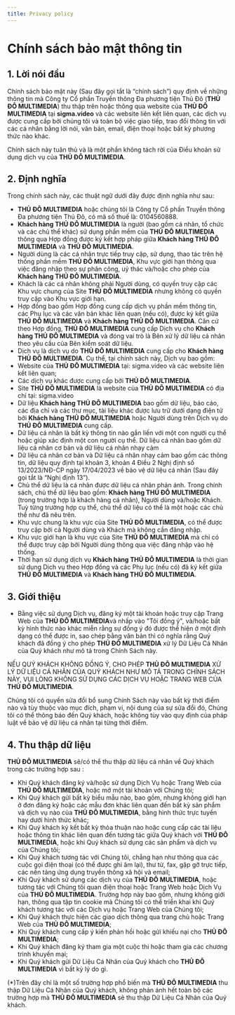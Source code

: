 ```yaml
---
title: Privacy policy
---
```

# Chính sách bảo mật thông tin

## 1. Lời nói đầu 
Chính sách bảo mật này (Sau đây gọi tắt là “chính sách”) quy định về những thông tin mà Công ty Cổ phần Truyền thông Đa phương tiện Thủ Đô (**THỦ ĐÔ MULTIMEDIA**) thu thập trên hoặc thông qua website của **THỦ ĐÔ MULTIMEDIA** tại **sigma.video** và các website liên kết liên quan, các dịch vụ được cung cấp bởi chúng tôi và toàn bộ việc giao tiếp, trao đổi thông tin với các cá nhân bằng lời nói, văn bản, email, điện thoại hoặc bất kỳ phương thức nào khác.

Chính sách này tuân thủ và là một phần không tách rời của Điều khoản sử dụng dịch vụ của **THỦ ĐÔ MULTIMEDIA**.

## 2. Định nghĩa

Trong chính sách này, các thuật ngữ dưới đây được định nghĩa như sau:
-	**THỦ ĐÔ MULTIMEDIA** hoặc chúng tôi là Công ty Cổ phần Truyền thông Đa phương tiện Thủ Đô, có mã số thuế là: 0104560888.
-	**Khách hàng THỦ ĐÔ MULTIMEDIA** là người (bao gồm cá nhân, tổ chức và các chủ thể khác) sử dụng phần mềm của **THỦ ĐÔ MULTIMEDIA** thông qua Hợp đồng được ký kết hợp pháp giữa **Khách hàng THỦ ĐÔ MULTIMEDIA** và **THỦ ĐÔ MULTIMEDIA**.
-	Người dùng là các cá nhân trực tiếp truy cập, sử dụng, thao tác trên hệ thống phần mềm **THỦ ĐÔ MULTIMEDIA**, Khu vực giới hạn thông qua việc đăng nhập theo sự phân công, uỷ thác và/hoặc cho phép của **Khách hàng THỦ ĐÔ MULTIMEDIA**.
-	Khách là các cá nhân không phải Người dùng, có quyền truy cập các Khu vực chung của Site **THỦ ĐÔ MULTIMEDIA** nhưng không có quyền truy cập vào Khu vực giới hạn.
-	Hợp đồng bao gồm Hợp đồng cung cấp dịch vụ phần mềm thông tin, các Phụ lục và các văn bản khác liên quan (nếu có), được ký kết giữa **THỦ ĐÔ MULTIMEDIA** và **Khách hàng THỦ ĐÔ MULTIMEDIA**. Căn cứ theo Hợp đồng, **THỦ ĐÔ MULTIMEDIA** cung cấp Dịch vụ cho **Khách hàng THỦ ĐÔ MULTIMEDIA** và đóng vai trò là Bên xử lý dữ liệu cá nhân theo yêu cầu của Bên kiểm soát dữ liệu.
-	Dịch vụ là dịch vụ do **THỦ ĐÔ MULTIMEDIA** cung cấp cho **Khách hàng THỦ ĐÔ MULTIMEDIA**. Cụ thể, tại chính sách này, Dịch vụ bao gồm:
  -	Website của **THỦ ĐÔ MULTIMEDIA** tại: sigma.video  và các website liên kết liên quan;
  -	Các dịch vụ khác được cung cấp bởi **THỦ ĐÔ MULTIMEDIA**.
-	Site **THỦ ĐÔ MULTIMEDIA** là website của **THỦ ĐÔ MULTIMEDIA** có địa chỉ tại: sigma.video 
-	Dữ liệu **Khách hàng THỦ ĐÔ MULTIMEDIA** bao gồm dữ liệu, báo cáo, các địa chỉ và các thư mục, tài liệu khác được lưu trữ dưới dạng điện tử bởi **Khách hàng THỦ ĐÔ MULTIMEDIA** hoặc Người dùng trên Dịch vụ do **THỦ ĐÔ MULTIMEDIA** cung cấp.
-	Dữ liệu cá nhân là bất kỳ thông tin nào gắn liền với một con người cụ thể hoặc giúp xác định một con người cụ thể. Dữ liệu cá nhân bao gồm dữ liệu cá nhân cơ bản và dữ liệu cá nhân nhạy cảm
-	Dữ liệu cá nhân cơ bản và Dữ liệu cá nhân nhạy cảm bao gồm các thông tin, dữ liệu quy định tại khoản 3, khoản 4 Điều 2 Nghị định số 13/2023/NĐ-CP ngày 17/04/2023 về bảo vệ dữ liệu cá nhân (Sau đây gọi tắt là “Nghị định 13”).
-	Chủ thể dữ liệu là cá nhân được dữ liệu cá nhân phản ánh. Trong chính sách, chủ thể dữ liệu bao gồm: **Khách hàng THỦ ĐÔ MULTIMEDIA** (trong trường hợp là khách hàng cá nhân), Người dùng và/hoặc Khách. Tuỳ từng trường hợp cụ thể, chủ thể dữ liệu có thể là một hoặc các chủ thể như đã nêu trên.
-	Khu vực chung là khu vực của Site **THỦ ĐÔ MULTIMEDIA**, có thể được truy cập bởi cả Người dùng và Khách mà không cần đăng nhập.
-	Khu vực giới hạn là khu vực của Site **THỦ ĐÔ MULTIMEDIA** mà chỉ có thể được truy cập bởi Người dùng thông qua việc đăng nhập vào hệ thống.
-	Thời hạn sử dụng dịch vụ **Khách hàng THỦ ĐÔ MULTIMEDIA** là thời gian sử dụng Dịch vụ theo Hợp đồng và các Phụ lục (nếu có) đã ký kết giữa **THỦ ĐÔ MULTIMEDIA** và **Khách hàng THỦ ĐÔ MULTIMEDIA**.


## 3. Giới thiệu
-	Bằng việc sử dụng Dịch vụ, đăng ký một tài khoản hoặc truy cập Trang Web của **THỦ ĐÔ MULTIMEDIA**và nhấp vào "Tôi đồng ý", và/hoặc bất kỳ hình thức nào khác miễn rằng sự đồng ý đó được thể hiện ở một định dạng có thể được in, sao chép bằng văn bản thì có nghĩa rằng Quý khách đã đồng ý cho phép **THỦ ĐÔ MULTIMEDIA** xử lý Dữ Liệu Cá Nhân của Quý khách như mô tả trong Chính Sách này.

NẾU QUÝ KHÁCH KHÔNG ĐỒNG Ý, CHO PHÉP **THỦ ĐÔ MULTIMEDIA** XỬ LÝ DỮ LIỆU CÁ NHÂN CỦA QUÝ KHÁCH NHƯ MÔ TẢ TRONG CHÍNH SÁCH NÀY, VUI LÒNG KHÔNG SỬ DỤNG CÁC DỊCH VỤ HOẶC TRANG WEB CỦA **THỦ ĐÔ MULTIMEDIA**.

Chúng tôi có quyền sửa đổi bổ sung Chính Sách này vào bất kỳ thời điểm nào và tùy thuộc vào mục đích, phạm vi, nội dung của sự sửa đổi đó, Chúng tôi có thể thông báo đến Quý khách, hoặc không tùy vào quy định của pháp luật về bảo vệ dữ liệu cá nhân tại từng thời điểm.


## 4. Thu thập dữ liệu
**THỦ ĐÔ MULTIMEDIA** sẽ/có thể thu thập dữ liệu cá nhân về Quý khách trong các trường hợp sau :
-	Khi Quý khách đăng ký và/hoặc sử dụng Dịch Vụ hoặc Trang Web của **THỦ ĐÔ MULTIMEDIA**, hoặc mở một tài khoản với Chúng tôi;
-	Khi Quý khách gửi bất kỳ biểu mẫu nào, bao gồm, nhưng không giới hạn ở đơn đăng ký hoặc các mẫu đơn khác liên quan đến bất kỳ sản phẩm và dịch vụ nào của **THỦ ĐÔ MULTIMEDIA**, bằng hình thức trực tuyến hay dưới hình thức khác;
-	Khi Quý khách ký kết bất kỳ thỏa thuận nào hoặc cung cấp các tài liệu hoặc thông tin khác liên quan đến tương tác giữa Quý khách với **THỦ ĐÔ MULTIMEDIA**, hoặc khi Quý khách sử dụng các sản phẩm và dịch vụ của Chúng tôi;
-	Khi Quý khách tương tác với Chúng tôi, chẳng hạn như thông qua các cuộc gọi điện thoại (có thể được ghi âm lại), thư từ, fax, gặp gỡ trực tiếp, các nền tảng ứng dụng truyền thông xã hội và email;
-	Khi Quý khách sử dụng các dịch vụ của **THỦ ĐÔ MULTIMEDIA**, hoặc tương tác với Chúng tôi quan điện thoại hoặc Trang Web hoặc Dịch Vụ của **THỦ ĐÔ MULTIMEDIA**. Trường hợp này bao gồm, nhưng không giới hạn, thông qua tập tin cookie mà Chúng tôi có thể triển khai khi Quý khách tương tác với các Dịch vụ hoặc Trang Web của Chúng tôi;
-	Khi Quý khách thực hiện các giao dịch thông qua trang chủ hoặc Trang Web của ****THỦ ĐÔ MULTIMEDIA****;
-	Khi Quý khách cung cấp ý kiến phản hồi hoặc gửi khiếu nại cho **THỦ ĐÔ MULTIMEDIA**;
-	Khi Quý khách đăng ký tham gia một cuộc thi hoặc tham gia các chương trình khuyến mại;
-	Khi Quý khách gửi Dữ Liệu Cá Nhân của Quý khách cho **THỦ ĐÔ MULTIMEDIA** vì bất kỳ lý do gì.

(*)Trên đây chỉ là một số trường hợp phổ biến mà **THỦ ĐÔ MULTIMEDIA** thu thập Dữ Liệu Cá Nhân của Quý khách, không phản ánh hết toàn bộ các trường hợp mà **THỦ ĐÔ MULTIMEDIA** sẽ thu thập Dữ Liệu Cá Nhân của Quý khách.

<!-- ## Những thông tin, dữ liệu mà chúng tôi thu thập -->